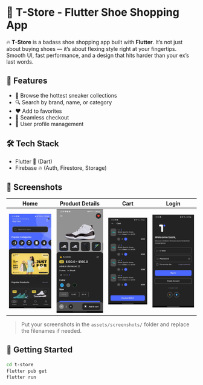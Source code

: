 # 🧨 T-Store - Flutter Shoe Shopping App

🔥 **T-Store** is a badass shoe shopping app built with **Flutter**. It’s not just about buying shoes — it’s about flexing style right at your fingertips.  
Smooth UI, fast performance, and a design that hits harder than your ex’s last words.

## 🚀 Features

- 🛒 Browse the hottest sneaker collections
- 🔍 Search by brand, name, or category
- ❤️ Add to favorites
- 💸 Seamless checkout
- 👤 User profile management

## 🛠️ Tech Stack

- Flutter 💙 (Dart)
- Firebase 🔥 (Auth, Firestore, Storage)

## 📸 Screenshots

| Home | Product Details | Cart | Login |
|------|------------------|------|------|
| ![Home](assets/screen/home2.jpeg) | ![Details](assets/screen/detail.png) | ![Cart](assets/screen/cart.png) | ![Login](assets/screen/login.png) |

> Put your screenshots in the `assets/screenshots/` folder and replace the filenames if needed.

## 🚀 Getting Started

```bash
cd t-store
flutter pub get
flutter run
